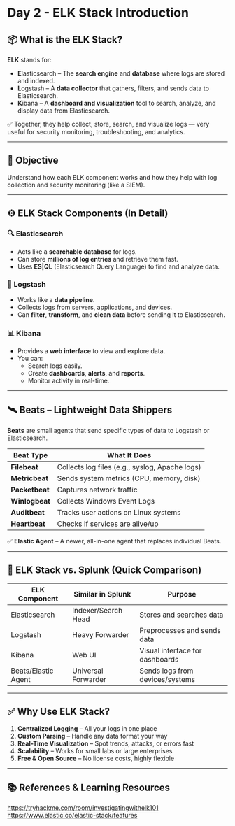 # Day 2 - ELK Stack Introduction

## 📦 What is the ELK Stack?

**ELK** stands for:

- **E**lasticsearch – The **search engine** and **database** where logs are stored and indexed.
- **L**ogstash – A **data collector** that gathers, filters, and sends data to Elasticsearch.
- **K**ibana – A **dashboard and visualization** tool to search, analyze, and display data from Elasticsearch.

✅ Together, they help collect, store, search, and visualize logs — very useful for security monitoring, troubleshooting, and analytics.

---

## 🎯 Objective

Understand how each ELK component works and how they help with log collection and security monitoring (like a SIEM).

---

## ⚙️ ELK Stack Components (In Detail)

### 🔍 Elasticsearch
- Acts like a **searchable database** for logs.
- Can store **millions of log entries** and retrieve them fast.
- Uses **ES|QL** (Elasticsearch Query Language) to find and analyze data.

### 🔄 Logstash
- Works like a **data pipeline**.
- Collects logs from servers, applications, and devices.
- Can **filter**, **transform**, and **clean data** before sending it to Elasticsearch.

### 📊 Kibana
- Provides a **web interface** to view and explore data.
- You can:
  - Search logs easily.
  - Create **dashboards**, **alerts**, and **reports**.
  - Monitor activity in real-time.

---

## 🛰️ Beats – Lightweight Data Shippers

**Beats** are small agents that send specific types of data to Logstash or Elasticsearch.

| Beat Type     | What It Does                         |
|---------------|--------------------------------------|
| **Filebeat**   | Collects log files (e.g., syslog, Apache logs) |
| **Metricbeat** | Sends system metrics (CPU, memory, disk)     |
| **Packetbeat** | Captures network traffic              |
| **Winlogbeat** | Collects Windows Event Logs           |
| **Auditbeat**  | Tracks user actions on Linux systems  |
| **Heartbeat**  | Checks if services are alive/up       |

✅ **Elastic Agent** – A newer, all-in-one agent that replaces individual Beats.

---

## 🔁 ELK Stack vs. Splunk (Quick Comparison)

| ELK Component      | Similar in Splunk         | Purpose                         |
|--------------------|---------------------------|----------------------------------|
| Elasticsearch      | Indexer/Search Head       | Stores and searches data         |
| Logstash           | Heavy Forwarder           | Preprocesses and sends data      |
| Kibana             | Web UI                    | Visual interface for dashboards  |
| Beats/Elastic Agent| Universal Forwarder       | Sends logs from devices/systems  |

---

## ✅ Why Use ELK Stack?

1. **Centralized Logging** – All your logs in one place
2. **Custom Parsing** – Handle any data format your way
3. **Real-Time Visualization** – Spot trends, attacks, or errors fast
4. **Scalability** – Works for small labs or large enterprises
5. **Free & Open Source** – No license costs, highly flexible

---
## 📚 References & Learning Resources

https://tryhackme.com/room/investigatingwithelk101
https://www.elastic.co/elastic-stack/features

